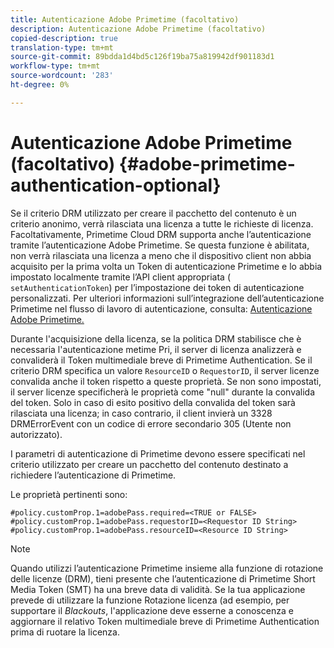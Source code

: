 ```yaml
---
title: Autenticazione Adobe Primetime (facoltativo)
description: Autenticazione Adobe Primetime (facoltativo)
copied-description: true
translation-type: tm+mt
source-git-commit: 89bdda1d4bd5c126f19ba75a819942df901183d1
workflow-type: tm+mt
source-wordcount: '283'
ht-degree: 0%

---
```



# Autenticazione Adobe Primetime (facoltativo) {#adobe-primetime-authentication-optional}

Se il criterio DRM utilizzato per creare il pacchetto del contenuto è un criterio anonimo, verrà rilasciata una licenza a tutte le richieste di licenza. Facoltativamente, Primetime Cloud DRM supporta anche l’autenticazione tramite l’autenticazione Adobe Primetime. Se questa funzione è abilitata, non verrà rilasciata una licenza a meno che il dispositivo client non abbia acquisito per la prima volta un Token di autenticazione Primetime e lo abbia impostato localmente tramite l’API client appropriata ( `setAuthenticationToken`) per l’impostazione dei token di autenticazione personalizzati. Per ulteriori informazioni sull’integrazione dell’autenticazione Primetime nel flusso di lavoro di autenticazione, consulta: [Autenticazione Adobe Primetime.](https://tve.helpdocsonline.com/home)

Durante l&#39;acquisizione della licenza, se la politica DRM stabilisce che è necessaria l&#39;autenticazione metime Pri, il server di licenza analizzerà e convaliderà il Token multimediale breve di Primetime Authentication. Se il criterio DRM specifica un valore `ResourceID` o `RequestorID`, il server licenze convalida anche il token rispetto a queste proprietà. Se non sono impostati, il server licenze specificherà le proprietà come &quot;null&quot; durante la convalida del token. Solo in caso di esito positivo della convalida del token sarà rilasciata una licenza; in caso contrario, il client invierà un 3328 DRMErrorEvent con un codice di errore secondario 305 (Utente non autorizzato).

I parametri di autenticazione di Primetime devono essere specificati nel criterio utilizzato per creare un pacchetto del contenuto destinato a richiedere l’autenticazione di Primetime.

Le proprietà pertinenti sono:

```
#policy.customProp.1=adobePass.required=<TRUE or FALSE> 
#policy.customProp.1=adobePass.requestorID=<Requestor ID String> 
#policy.customProp.1=adobePass.resourceID=<Resource ID String>
```

>[!NOTE]
>
>Quando utilizzi l’autenticazione Primetime insieme alla funzione di rotazione delle licenze (DRM), tieni presente che l’autenticazione di Primetime Short Media Token (SMT) ha una breve data di validità. Se la tua applicazione prevede di utilizzare la funzione Rotazione licenza (ad esempio, per supportare il *Blackouts*, l&#39;applicazione deve esserne a conoscenza e aggiornare il relativo Token multimediale breve di Primetime Authentication prima di ruotare la licenza.